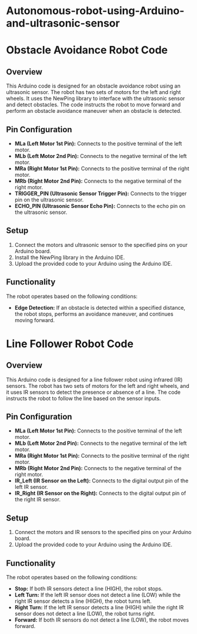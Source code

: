 # Autonomous-robot-using-Arduino-and-ultrasonic-sensor

# Obstacle Avoidance Robot Code 

## Overview

This Arduino code is designed for an obstacle avoidance robot using an ultrasonic sensor. The robot has two sets of motors for the left and right wheels. It uses the NewPing library to interface with the ultrasonic sensor and detect obstacles. The code instructs the robot to move forward and perform an obstacle avoidance maneuver when an obstacle is detected.

## Pin Configuration

- **MLa (Left Motor 1st Pin):** Connects to the positive terminal of the left motor.
- **MLb (Left Motor 2nd Pin):** Connects to the negative terminal of the left motor.
- **MRa (Right Motor 1st Pin):** Connects to the positive terminal of the right motor.
- **MRb (Right Motor 2nd Pin):** Connects to the negative terminal of the right motor.
- **TRIGGER_PIN (Ultrasonic Sensor Trigger Pin):** Connects to the trigger pin on the ultrasonic sensor.
- **ECHO_PIN (Ultrasonic Sensor Echo Pin):** Connects to the echo pin on the ultrasonic sensor.

## Setup

1. Connect the motors and ultrasonic sensor to the specified pins on your Arduino board.
2. Install the NewPing library in the Arduino IDE.
3. Upload the provided code to your Arduino using the Arduino IDE.

## Functionality

The robot operates based on the following conditions:

- **Edge Detection:** If an obstacle is detected within a specified distance, the robot stops, performs an avoidance maneuver, and continues moving forward.



# Line Follower Robot Code 

## Overview

This Arduino code is designed for a line follower robot using infrared (IR) sensors. The robot has two sets of motors for the left and right wheels, and it uses IR sensors to detect the presence or absence of a line. The code instructs the robot to follow the line based on the sensor inputs.

## Pin Configuration

- **MLa (Left Motor 1st Pin):** Connects to the positive terminal of the left motor.
- **MLb (Left Motor 2nd Pin):** Connects to the negative terminal of the left motor.
- **MRa (Right Motor 1st Pin):** Connects to the positive terminal of the right motor.
- **MRb (Right Motor 2nd Pin):** Connects to the negative terminal of the right motor.
- **IR_Left (IR Sensor on the Left):** Connects to the digital output pin of the left IR sensor.
- **IR_Right (IR Sensor on the Right):** Connects to the digital output pin of the right IR sensor.

## Setup

1. Connect the motors and IR sensors to the specified pins on your Arduino board.
2. Upload the provided code to your Arduino using the Arduino IDE.

## Functionality

The robot operates based on the following conditions:

- **Stop:** If both IR sensors detect a line (HIGH), the robot stops.
- **Left Turn:** If the left IR sensor does not detect a line (LOW) while the right IR sensor detects a line (HIGH), the robot turns left.
- **Right Turn:** If the left IR sensor detects a line (HIGH) while the right IR sensor does not detect a line (LOW), the robot turns right.
- **Forward:** If both IR sensors do not detect a line (LOW), the robot moves forward.

